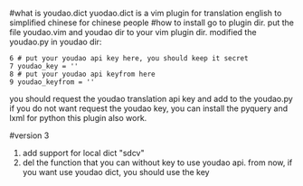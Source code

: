 #what is youdao.dict
yuodao.dict is a vim plugin for translation english to simplified chinese for chinese people
#how to install
go to plugin dir. put the file youdao.vim and youdao dir to your vim plugin dir.
modified the youdao.py in youdao dir:

    6 # put your youdao api key here, you should keep it secret
    7 youdao_key = ''
    8 # put your youdao api keyfrom here
    9 youdao_keyfrom = ''

you should request the youdao translation api key and add to the youdao.py
if you do not want request the youdao key, you can install the pyquery and lxml for python
this plugin also work.

#version 3
1. add support for local dict "sdcv" 
2. del the function that you can without key to use youdao api.
from now, if you want use youdao dict, you should use the key
